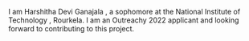 I am Harshitha Devi Ganajala , a sophomore at the National Institute of Technology , Rourkela. I am an Outreachy 2022 applicant and looking forward to contributing to this project. 